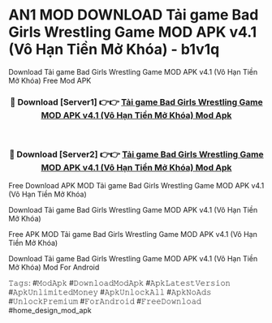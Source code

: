 # AN1 MOD DOWNLOAD Tải game Bad Girls Wrestling Game MOD APK v4.1 (Vô Hạn Tiền Mở Khóa) - b1v1q
Download Tải game Bad Girls Wrestling Game MOD APK v4.1 (Vô Hạn Tiền Mở Khóa) Free Mod APK

<div align="center">
<h3>🔴 Download [Server1] 👉👉 <a href="https://apk-comot.site?title=Tải_game_Bad_Girls_Wrestling_Game_MOD_APK_v4.1_(Vô_Hạn_Tiền_Mở_Khóa)">Tải game Bad Girls Wrestling Game MOD APK v4.1 (Vô Hạn Tiền Mở Khóa) Mod Apk</a></h3><br>

<h3>🔴 Download [Server2] 👉👉 <a href="https://apk-comot.site?title=Tải_game_Bad_Girls_Wrestling_Game_MOD_APK_v4.1_(Vô_Hạn_Tiền_Mở_Khóa)">Tải game Bad Girls Wrestling Game MOD APK v4.1 (Vô Hạn Tiền Mở Khóa) Mod Apk</a></h3>
</div>


Free Download APK MOD Tải game Bad Girls Wrestling Game MOD APK v4.1 (Vô Hạn Tiền Mở Khóa)

Download Tải game Bad Girls Wrestling Game MOD APK v4.1 (Vô Hạn Tiền Mở Khóa) 

Free APK MOD Tải game Bad Girls Wrestling Game MOD APK v4.1 (Vô Hạn Tiền Mở Khóa) 

Download Tải game Bad Girls Wrestling Game MOD APK v4.1 (Vô Hạn Tiền Mở Khóa) Mod For Android

𝚃𝚊𝚐𝚜: #𝙼𝚘𝚍𝙰𝚙𝚔 #𝙳𝚘𝚠𝚗𝚕𝚘𝚊𝚍𝙼𝚘𝚍𝙰𝚙𝚔 #𝙰𝚙𝚔𝙻𝚊𝚝𝚎𝚜𝚝𝚅𝚎𝚛𝚜𝚒𝚘𝚗 #𝙰𝚙𝚔𝚄𝚗𝚕𝚒𝚖𝚒𝚝𝚎𝚍𝙼𝚘𝚗𝚎𝚢 #𝙰𝚙𝚔𝚄𝚗𝚕𝚘𝚌𝚔𝙰𝚕𝚕 #𝙰𝚙𝚔𝙽𝚘𝙰𝚍𝚜 #𝚄𝚗𝚕𝚘𝚌𝚔𝙿𝚛𝚎𝚖𝚒𝚞𝚖 #𝙵𝚘𝚛𝙰𝚗𝚍𝚛𝚘𝚒𝚍 #𝙵𝚛𝚎𝚎𝙳𝚘𝚠𝚗𝚕𝚘𝚊𝚍 #home_design_mod_apk